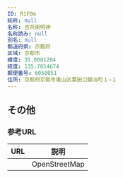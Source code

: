 ```yaml
---
ID: R1F0m
総称: null
名称: 吉兵衛明神
名称読み: null
別名: null
都道府県: 京都府
区域: 京都市
緯度: 35.0081204
経度: 135.7854674
郵便番号: 6050051
住所: 京都府京都市東山区粟田口鍛冶町１−１
---
```


## その他

### 参考URL

| URL | 説明          |
| --- | ------------- |
|     | OpenStreetMap |
